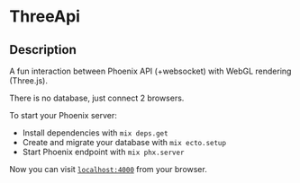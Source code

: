 # ThreeApi

## Description

A fun interaction between Phoenix API (+websocket) with WebGL rendering (Three.js).

There is no database, just connect 2 browsers.

To start your Phoenix server:

  * Install dependencies with `mix deps.get`
  * Create and migrate your database with `mix ecto.setup`
  * Start Phoenix endpoint with `mix phx.server`

Now you can visit [`localhost:4000`](http://localhost:4000) from your browser.
